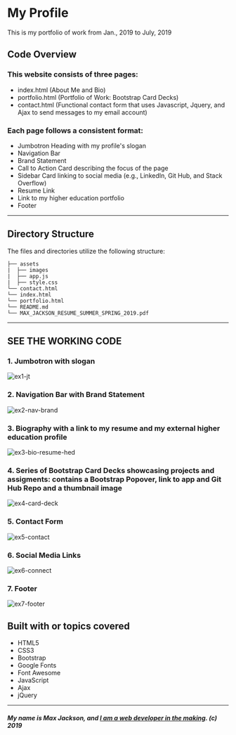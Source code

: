# My Profile
This is my portfolio of work from Jan., 2019 to July, 2019

## Code Overview 

### This website consists of three pages:
* index.html (About Me and Bio)
* portfolio.html (Portfolio of Work: Bootstrap Card Decks)
* contact.html (Functional contact form that uses Javascript, Jquery, and Ajax to send messages to my email account)

### Each page follows a consistent format:
* Jumbotron Heading with my profile's slogan
* Navigation Bar
* Brand Statement
* Call to Action Card describing the focus of the page
* Sidebar Card linking to social media (e.g., LinkedIn, Git Hub, and Stack Overflow)
* Resume Link
* Link to my higher education portfolio
* Footer
-----------------------------------------
## Directory Structure
The files and directories utilize the following structure:

```
├── assets
|  ├── images
|  ├── app.js
|  ├── style.css
└── contact.html
└── index.html
└── portfolio.html
└── README.md
└── MAX_JACKSON_RESUME_SUMMER_SPRING_2019.pdf
```
-----------------------------------------
## SEE THE WORKING CODE

### 1. Jumbotron with slogan

![ex1-jt](https://user-images.githubusercontent.com/32627237/58461966-ba1f7280-80e5-11e9-93fa-5794231ee2e3.png)

### 2. Navigation Bar with Brand Statement

![ex2-nav-brand](https://user-images.githubusercontent.com/32627237/58462057-efc45b80-80e5-11e9-91bd-1dc12f4f1822.png)

### 3. Biography with a link to my resume and my external higher education profile

![ex3-bio-resume-hed](https://user-images.githubusercontent.com/32627237/58462076-fb178700-80e5-11e9-96a9-c3f049254fed.png)

### 4. Series of Bootstrap Card Decks showcasing projects and assigments: contains a Bootstrap Popover, link to app and Git Hub Repo and a thumbnail image

![ex4-card-deck](https://user-images.githubusercontent.com/32627237/58462123-184c5580-80e6-11e9-9b94-630917ffa63c.png)

### 5. Contact Form

![ex5-contact](https://user-images.githubusercontent.com/32627237/58462150-25694480-80e6-11e9-9cbb-f06d95119b4f.png)

### 6. Social Media Links

![ex6-connect](https://user-images.githubusercontent.com/32627237/58462178-31550680-80e6-11e9-8f91-54d57fada259.png)

### 7. Footer

![ex7-footer](https://user-images.githubusercontent.com/32627237/58462209-4467d680-80e6-11e9-9afa-ceb0666085cf.png)

## Built with or topics covered
* HTML5
* CSS3
* Bootstrap
* Google Fonts
* Font Awesome
* JavaScript
* Ajax
* jQuery
-----------------------------------------
##### My name is Max Jackson, and [I am a web developer in the making](https://maxjcoder.github.io/Bootstrap-Portfolio/index.html). (c) 2019
